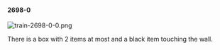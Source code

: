 #### 2698-0
![train-2698-0-0.png](https://github.com/lil-lab/nlvr/raw/master/nlvr/train/images/35/train-2698-0-0.png "train-2698-0-0.png")

There is a box with 2 items at most and a black item touching the wall.